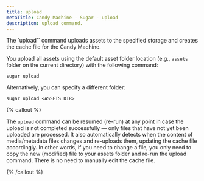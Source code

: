 ```yaml
---
title: upload
metaTitle: Candy Machine - Sugar - upload
description: upload command.
---
```


The `upload`` command uploads assets to the specified storage and creates the cache file for the Candy Machine.

You upload all assets using the default asset folder location (e.g., `assets` folder on the current directory) with the following command:

```
sugar upload
```

Alternatively, you can specify a different folder:

```
sugar upload <ASSETS DIR>
```

{% callout %}

The `upload` command can be resumed (re-run) at any point in case the upload is not completed successfully — only files that have not yet been uploaded are processed. It also automatically detects when the content of media/metadata files changes and re-uploads them, updating the cache file accordingly. In other words, if you need to change a file, you only need to copy the new (modified) file to your assets folder and re-run the upload command. There is no need to manually edit the cache file.

{% /callout %}